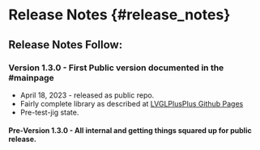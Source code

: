 Release Notes  {#release_notes}
=============

## Release Notes Follow:

### Version 1.3.0 - First Public version documented in the #mainpage
- April 18, 2023 - released as public repo.
- Fairly complete library as described at [LVGLPlusPlus Github Pages](https://bobwolff68.github.io/LVGLPlusPlus)
- Pre-test-jig state.

#### Pre-Version 1.3.0 - All internal and getting things squared up for public release.
